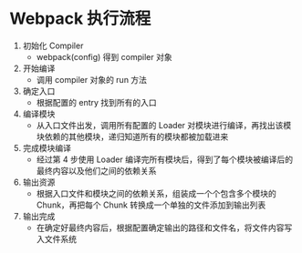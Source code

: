 # Webpack 执行流程

1. 初始化 Compiler
    + webpack(config) 得到 compiler 对象
2. 开始编译
    + 调用 compiler 对象的 run 方法
3. 确定入口
    + 根据配置的 entry 找到所有的入口
4. 编译模块
    + 从入口文件出发，调用所有配置的 Loader 对模块进行编译，再找出该模块依赖的其他模块，递归知道所有的模块都被加载进来
5. 完成模块编译
    + 经过第 4 步使用 Loader 编译完所有模块后，得到了每个模块被编译后的最终内容以及他们之间的依赖关系
6. 输出资源
    + 根据入口文件和模块之间的依赖关系，组装成一个个包含多个模块的 Chunk，再把每个 Chunk 转换成一个单独的文件添加到输出列表
7. 输出完成
    + 在确定好最终内容后，根据配置确定输出的路径和文件名，将文件内容写入文件系统
